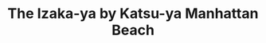 ---
layout: place
title: "The Izaka-ya by Katsu-ya Manhattan Beach"
permalink: /california/manhattan-beach/the-izaka-ya-by-katsu-ya-manhattan-beach.html
stateAbbr: CA
stateName: California
cityName: Manhattan Beach
seo:
  name: "The Izaka-ya by Katsu-ya Manhattan Beach"
  type: Restaurant
  links: null
description: "The Izaka-ya by Katsu-ya Manhattan Beach serves delicious sushi in Manhattan Beach, California. Try fresh Japanese dishes for a great dining experience. "
place_id: ChIJXVWlh-yzwoAR00a54Y-G4MM
photos:
  - name: >-
      places/ChIJXVWlh-yzwoAR00a54Y-G4MM/photos/AeeoHcJcE8qzaRm32apHnOunzDk9hBTY1u2-sgfevlHC3H4TdJo8NE-iNRufARzJX0vMR6AvsBntwEc-UVEU3HwomzA_CKzo4xQyfokmv8huKqmhOdplaMKsBZBWq3QOs2HFYN9bECNfq54okigdSsDIzuBoXRN-tcmMeQTIwybpI3NIR6veT5j3GGkD77UWKaVz8Fsq-7ngV_KqFthNHPt5KhVWavnM9_r40OSScmv3oYU2Nvx7Q6Q3wI1FfoEzPGacDa1FnbtN61HYQpiesVNTtvnzcDC1t-9Uiiaeca9xgc89EQ
    widthPx: 1080
    heightPx: 608
    authorAttributions:
      - displayName: The Izaka-ya by Katsu-ya Manhattan Beach
        uri: https://maps.google.com/maps/contrib/106692067866154829523
        photoUri: >-
          https://lh3.googleusercontent.com/a/ACg8ocL9uxa-Ug5Z3rxS9hRTl2X-3PDFZl00bXgPZeuqmwv44bwVNw=s100-p-k-no-mo
    flagContentUri: >-
      https://www.google.com/local/imagery/report/?cb_client=maps_api_places.places_api&image_key=!1e10!2sAF1QipMrPOAE7Cq9rlpOvDrUv_xdeW0BNcv4fjFZLIRK&hl=en-US
    googleMapsUri: >-
      https://www.google.com/maps/place//data=!3m4!1e2!3m2!1sAF1QipMrPOAE7Cq9rlpOvDrUv_xdeW0BNcv4fjFZLIRK!2e10!4m2!3m1!1s0x80c2b3ec87a5555d:0xc3e0868fe1b946d3
  - name: >-
      places/ChIJXVWlh-yzwoAR00a54Y-G4MM/photos/AeeoHcI5bWoy_WelTSfyVaKEGX_m_jCRPXUmih9Bya-PPz_iv5D1Vx1M92_n8m3XTmOevN92nOje0ToDAz6MQLvRKfNy-FOWhj5VuAr0WlTaD43gjI_nCD1yOoZwk1E-oVkhIs3MMgrPUkgqfw9lTJsrxkoW7VlkjUgaLZOJ6RlZZ4xT2X5ICgxCkuJjUIaEsytomjGNzTL32ZxGiLeI_30H73TonbsF0G5oLj9rydk2UuqyzJOVsz5BURoawV7mw0mGDHrayl_coDTGp_DGfn2eN7VoiDaZFrfR7liQNQ057WIDQdGKLR1jcnwjvR4GJ7ip_yN0MNNL_SI5H0oJiLeNmANd7i3HpnNO198IH1s8nxXHdXmwKDZgn3zAi7AzluB5bXlIW8yVjT2Sd1dSmhB54akTu9DCiMXsrSFl21ZucdSplQ
    widthPx: 4800
    heightPx: 2700
    authorAttributions:
      - displayName: JJP
        uri: https://maps.google.com/maps/contrib/117552302523516567250
        photoUri: >-
          https://lh3.googleusercontent.com/a-/ALV-UjXI9VhdteKRXdQEcu5cPfBqcgVNaixqSs0s5yWk3bzOpt8juYJ0=s100-p-k-no-mo
    flagContentUri: >-
      https://www.google.com/local/imagery/report/?cb_client=maps_api_places.places_api&image_key=!1e10!2sCIHM0ogKEICAgID44YCHTg&hl=en-US
    googleMapsUri: >-
      https://www.google.com/maps/place//data=!3m4!1e2!3m2!1sCIHM0ogKEICAgID44YCHTg!2e10!4m2!3m1!1s0x80c2b3ec87a5555d:0xc3e0868fe1b946d3
  - name: >-
      places/ChIJXVWlh-yzwoAR00a54Y-G4MM/photos/AeeoHcI3wz6aEByOnR6mTckjJiIwdvmJSJjWkyKWcctJTSCL-D6UfA4bU-pIIwmTDtb4qjzzDfRrD2rb2YqhF96_gk-XTVAbsgWXRXdKqLTZ4j5u8i2PpTlhLrK_yjH8ueSfDueZG0yji1iGH-Wdf4rJBUINtXxNZ2-PfzM40s7vub2JgEUqyidfX8JPovhNNWTWS24pI1lzoi9sN10-plEKRcYD0GggpLK9DAyxoRpOPgmqDu8lrnCGRoTqNO6l6ZDWpBzdK_xtWiovMzYtSyg0MKB4sW_HQ3rmODXRzmOjYUwVcS80YhD5pYFEhSwwrpqlXh0t6RIihSOS3-qNLg_tzvaHW5JUS9Vkh99HedQt3PdmEWgONWF1cn0Cj6e18oRZVjIhG20R0bbfxqERhAQ40f2G00Lw6-4LsoCV1VbCxdNZXIJb
    widthPx: 4032
    heightPx: 3024
    authorAttributions:
      - displayName: Kazuto Wong
        uri: https://maps.google.com/maps/contrib/108280086448693057846
        photoUri: >-
          https://lh3.googleusercontent.com/a-/ALV-UjUXkAyHLuxrSMWAlm4GozMsOFTf0mMBssLn55KZS8KMu1Wg8EiF=s100-p-k-no-mo
    flagContentUri: >-
      https://www.google.com/local/imagery/report/?cb_client=maps_api_places.places_api&image_key=!1e10!2sCIHM0ogKEICAgMCogs2FwAE&hl=en-US
    googleMapsUri: >-
      https://www.google.com/maps/place//data=!3m4!1e2!3m2!1sCIHM0ogKEICAgMCogs2FwAE!2e10!4m2!3m1!1s0x80c2b3ec87a5555d:0xc3e0868fe1b946d3
  - name: >-
      places/ChIJXVWlh-yzwoAR00a54Y-G4MM/photos/AeeoHcKBXNxRnAmwc6Yn9vd1Cw5SIxS8I1itcCvOi6NjXmiLduHQHfqBvcELqk9GJpLu7TaTYTa1hh-tv7P3WppMzk6SUH9oUBiPSyZZoxKNxAgoU2E-L5TDRAL9URQ-V5Rrft-APcPa1RORd5E6FYVGTF0yLuWlQK-F2fYEF8TijdFlJVDe_Kg_Z_O7Wd9EZfQCYU58zeab6B0QCpya5ZmcEJUel55LBFkbKSgyZUczilVYM0jzFIK3gVzqHP_2lpj2DF91GmJ4XcT0ZUSusXnTavMJusDn0poAMF7M86IKyCmSF45kl_xPxEh16R5osFwJ5UPVbjJn0E9vTlSolqaiN6k9xi9tqogvfXuK20JEZMmo25XjxD5eqBDzK_BcDJwuYeTheW7_TRj6T75Izh9RKUNVpxS6RK2DdNA2Y3O9wwUN7Q
    widthPx: 3000
    heightPx: 4000
    authorAttributions:
      - displayName: Jennifer Kang
        uri: https://maps.google.com/maps/contrib/111477088839100959085
        photoUri: >-
          https://lh3.googleusercontent.com/a-/ALV-UjUxkJXwxewNfHSuDxQYre6UFzDGRcZQhkw-pBSEG-V-fphfp0cGtQ=s100-p-k-no-mo
    flagContentUri: >-
      https://www.google.com/local/imagery/report/?cb_client=maps_api_places.places_api&image_key=!1e10!2sCIHM0ogKEICAgMCQ_MarTg&hl=en-US
    googleMapsUri: >-
      https://www.google.com/maps/place//data=!3m4!1e2!3m2!1sCIHM0ogKEICAgMCQ_MarTg!2e10!4m2!3m1!1s0x80c2b3ec87a5555d:0xc3e0868fe1b946d3
  - name: >-
      places/ChIJXVWlh-yzwoAR00a54Y-G4MM/photos/AeeoHcKmN3Bw32zN3yem5oTuZyGQcAhT-eXTkGoSFHPukY15hN4ReREpU-7lzBEpQe-ke52mlf9E5PIX4szbCVjaIJ8WNluLjy2MEM0J52An970vWx__x00JGxTpjpTAb7zoQPlvtghnU9wjgsKozLfZ1VABN-FhvoU3hEheaSGH_USM27FXM-cXzBWzADhwTm4wSXMlbwYLMX--0NefKSwNWRY-Dk00-2pci0B9JCJ80HqiKu7x7bo0B28EoHjncnVAfnZeyu5bPzwceJHEOnu5wIdKQBTmyhdCHPdCZjgPJldalrliqGtUjvYC9HWdk4bGwkzzxAOS8nS2BkpluwesL1QzLvBblPadEdB0Wff4H7EYJ0r9tVWCfXhwGgJBdpWqxVaHSYuZVj6HjDYtqX-8oEBpYmKpUhcpNugDpyq_JqnBqdUK
    widthPx: 3024
    heightPx: 4032
    authorAttributions:
      - displayName: Edmond H
        uri: https://maps.google.com/maps/contrib/103101366353787008706
        photoUri: >-
          https://lh3.googleusercontent.com/a-/ALV-UjVtaQNTUE1D9ndxy1QYMGpB17Er3aX321BLqoiriSejFMdxRBU=s100-p-k-no-mo
    flagContentUri: >-
      https://www.google.com/local/imagery/report/?cb_client=maps_api_places.places_api&image_key=!1e10!2sCIHM0ogKEICAgIDr4e-74gE&hl=en-US
    googleMapsUri: >-
      https://www.google.com/maps/place//data=!3m4!1e2!3m2!1sCIHM0ogKEICAgIDr4e-74gE!2e10!4m2!3m1!1s0x80c2b3ec87a5555d:0xc3e0868fe1b946d3
  - name: >-
      places/ChIJXVWlh-yzwoAR00a54Y-G4MM/photos/AeeoHcJo4qOuXaVD_obOkI4S9mozEIQ9Qw7mJdT3ftP9ii3ZEfmGyUJF5MXROikmhhBgqyV0w_RgiPAJt7Pahx3CVmBJXN-zSkb4V7qz5dRBc-e16i1U_5GJOXW061Y3ILdhNRdn0kSTmGEhzo6D7QVm5JJbluD7FnQ57iHqITnDQ7AUJt-aM7jWAXD5QTmGS0ap33AnlRMXUgKFgeQ6z6qJvgC_XZxOVMvxj8p7XYFvYwkYFvESbrQt6BvC8_uUuuixyBjHd8-yZfjoP83cbAx3lasz_asie0JhcJtZpTDZvoAmFXxu55X7cpIMQQyUgkT7RUM3_zqtJ7JJQwPqTrvYnqG7jlMBsDHRWOCKLJSaVxqQgph_tPEEoDWC0qMLct0iOlzdBmZ48Bh6_MPMzWwjuW6UuTM-AOGJE5GgVGHZkUs
    widthPx: 4800
    heightPx: 3600
    authorAttributions:
      - displayName: Djordjiana Buric
        uri: https://maps.google.com/maps/contrib/107242964654804817283
        photoUri: >-
          https://lh3.googleusercontent.com/a-/ALV-UjVc0YMd4yD9FNBUQ5fKUznihzdc7J4PSzDd5d67Cc1o6hz8zrQ=s100-p-k-no-mo
    flagContentUri: >-
      https://www.google.com/local/imagery/report/?cb_client=maps_api_places.places_api&image_key=!1e10!2sCIHM0ogKEICAgMCwqqLnNw&hl=en-US
    googleMapsUri: >-
      https://www.google.com/maps/place//data=!3m4!1e2!3m2!1sCIHM0ogKEICAgMCwqqLnNw!2e10!4m2!3m1!1s0x80c2b3ec87a5555d:0xc3e0868fe1b946d3
  - name: >-
      places/ChIJXVWlh-yzwoAR00a54Y-G4MM/photos/AeeoHcKli3UU6SnGZTwdVfqnu9Qbfy_AQBEAP9kzFN6MVVFxtN3hI8IJf9JTWBxeCwiBHl-GlK87plO4YnmKH73fy-0MqxtOMji7etSKIJRwSblxzWqQz22Fdfvfw5s1eFhZLqsfo50SyOzLvYCIM5oSRcC0eWWYhQI7a3ZEBh4LhPt3aH7Lett2nHf8RP2QXQ7W6ZQI4xmr8GbStDS-R7n2a7kXNNZIZWJHBc-BWljHH4lL66ns_Fgv-XlKQq5QRZitVLuucGW03aXxQOBahjE4LaAx1faFEuGQwzPEDahAOdL14A
    widthPx: 1080
    heightPx: 608
    authorAttributions:
      - displayName: The Izaka-ya by Katsu-ya Manhattan Beach
        uri: https://maps.google.com/maps/contrib/106692067866154829523
        photoUri: >-
          https://lh3.googleusercontent.com/a/ACg8ocL9uxa-Ug5Z3rxS9hRTl2X-3PDFZl00bXgPZeuqmwv44bwVNw=s100-p-k-no-mo
    flagContentUri: >-
      https://www.google.com/local/imagery/report/?cb_client=maps_api_places.places_api&image_key=!1e10!2sAF1QipOUSBfimZxDwrZQiV683-U306aqEZICSTo44ciS&hl=en-US
    googleMapsUri: >-
      https://www.google.com/maps/place//data=!3m4!1e2!3m2!1sAF1QipOUSBfimZxDwrZQiV683-U306aqEZICSTo44ciS!2e10!4m2!3m1!1s0x80c2b3ec87a5555d:0xc3e0868fe1b946d3
  - name: >-
      places/ChIJXVWlh-yzwoAR00a54Y-G4MM/photos/AeeoHcKwWzaFG9CW5ZK2a7uGYkevABNfl7XVbm6Bx8hxqsrovNDakaA3e_mQs1vapRCMouWWGJSMhcG88NeCkascb1Lqop8Q9hUXijUjVexm2DBdrqe65UwS6-mEWLoPyPdG6rYcwvvqjxoBGno1BoJEmbEBXHogROJi2un7crIRfpvMp2fuw81FTP76OHviyiJ8e20jDCrunlHQR3c5FBOeu_8JhwaCmSA8qhlUTcdNmG9iEq4qlmTp45bxo7ik_3SSpnF_jVWSadnC17hFfzll7lRZUmWwJIN_ORHg0wOKO-jj9SRzezFBzVhPCX8h8moP881X1vf_nb1wlnV4yrK3ihuy1BH3r3JaUpwHX9tXVM228hmaR9r4QdZiDFyUFVcCT4S6L6fXoENGnUzjifEwtmqWKjzW2wagsOhLrDlgT7eaVn0
    widthPx: 3024
    heightPx: 4032
    authorAttributions:
      - displayName: Ethan B
        uri: https://maps.google.com/maps/contrib/111056192672944391013
        photoUri: >-
          https://lh3.googleusercontent.com/a/ACg8ocK-qi1SiF1CdJvcjlJ8pzvmPH_LIlKwTWHbJGKm0GVtLnFqtL0=s100-p-k-no-mo
    flagContentUri: >-
      https://www.google.com/local/imagery/report/?cb_client=maps_api_places.places_api&image_key=!1e10!2sCIHM0ogKEICAgICOqrnomgE&hl=en-US
    googleMapsUri: >-
      https://www.google.com/maps/place//data=!3m4!1e2!3m2!1sCIHM0ogKEICAgICOqrnomgE!2e10!4m2!3m1!1s0x80c2b3ec87a5555d:0xc3e0868fe1b946d3
  - name: >-
      places/ChIJXVWlh-yzwoAR00a54Y-G4MM/photos/AeeoHcIXNKZFq8A9v5EAyk5-c384-9l9MrX2YIldTbjYr56wOYKB2YR48jiqJsJPrhUN-65ikk9klR-Sm6WvceA3XZUNiSjOVD9iRtcVet07A9vLAZV14s347GLlfJH1YWp0CrVR70svoYHfOUvTRpTfInXDUVsToTAK3yhLCMVFaQYVfFotc_U9_TMVuu7e6isVTKdvAwbAnZbWo8ZAfdkZdACc9PjNhkJS3Ny2mGpQ5LUEGdUwlp8X9rggSvbICB8HIgBbGcD4QFvu8n29O2oh6NzMrW2bYBLD0LQuXqXPvbKf_BtfpNc7bWcS-gAKQuSJSb39ClKn-eK6bbZhFItFr6crrCn8DRt9m4bzsi8b5vZ5rt_oSh5QU7Y5pAl9UezNXRq3hCJr0Z1LlikOO6cz7NPO8YsVJwNql27xCy29GwyZcVo
    widthPx: 4080
    heightPx: 3072
    authorAttributions:
      - displayName: Kirsten C
        uri: https://maps.google.com/maps/contrib/102217670351155674425
        photoUri: >-
          https://lh3.googleusercontent.com/a/ACg8ocLYXVb_qb-vjRtSbw0hTraQkIrfSgoIS5JwuRE-wgR0rg2K=s100-p-k-no-mo
    flagContentUri: >-
      https://www.google.com/local/imagery/report/?cb_client=maps_api_places.places_api&image_key=!1e10!2sCIHM0ogKEICAgIDl4MP27gE&hl=en-US
    googleMapsUri: >-
      https://www.google.com/maps/place//data=!3m4!1e2!3m2!1sCIHM0ogKEICAgIDl4MP27gE!2e10!4m2!3m1!1s0x80c2b3ec87a5555d:0xc3e0868fe1b946d3
  - name: >-
      places/ChIJXVWlh-yzwoAR00a54Y-G4MM/photos/AeeoHcK1HdakP-FN-oFbdnK26aP4qfJCnDp3f3Lv2YkHinCKEtfFMTjjtP8GKJGrCQNer4rNYlXg4695qTXx4IwopK6wveNdSzpjohLpcqF_cPI5Mmn3Y6rpZft16gWsMsdi-Dxx9wVMgvhNLSq84LWusICb9grK8DaCYvLCkhhw9NCklrdg7dcJdBw5WBs3_jW-YI5keY05iMgNEkYccmYwokjsStpkQCwt6rKHcd7Lm-0ZZ02mvo1MjBfE13V2ANJ2aNQx-0oKtnZFOxW8pIyEDPpGngvUNuJcSjdI-rGC-xK86XiWoNg1WkdNtAVeezqgcbyXCNZWTzXRR4EkT3QWtRslYwEUP3-cbYUnQUqx2H5FfGbPiA4XCkb4_Jikygz7rx9s_HBC8DnKqxEakNZAspDFNqnnF5uOdFXVOHb7LwzIavLL
    widthPx: 4032
    heightPx: 3024
    authorAttributions:
      - displayName: Adam Solomon
        uri: https://maps.google.com/maps/contrib/116908702151904212112
        photoUri: >-
          https://lh3.googleusercontent.com/a-/ALV-UjUTrdYM2uKog4Z60KCLRDtOqqL2b42udyl_AO-ZJuwCnKyUrw-P=s100-p-k-no-mo
    flagContentUri: >-
      https://www.google.com/local/imagery/report/?cb_client=maps_api_places.places_api&image_key=!1e10!2sCIHM0ogKEICAgID2r5v-2wE&hl=en-US
    googleMapsUri: >-
      https://www.google.com/maps/place//data=!3m4!1e2!3m2!1sCIHM0ogKEICAgID2r5v-2wE!2e10!4m2!3m1!1s0x80c2b3ec87a5555d:0xc3e0868fe1b946d3
address: 1133 Highland Ave, Manhattan Beach, CA 90266, USA
street: 1133 Highland Ave
city: Manhattan Beach
state: CA
zip: '90266'
country: USA
neighborhood: null
latitude: '33.885222'
longitude: '-118.409830'
accessibility_options:
  wheelchairAccessibleParking: true
  wheelchairAccessibleEntrance: true
  wheelchairAccessibleRestroom: true
  wheelchairAccessibleSeating: true
business_status: OPERATIONAL
name: The Izaka-ya by Katsu-ya Manhattan Beach
google_maps_links:
  directionsUri: >-
    https://www.google.com/maps/dir//''/data=!4m7!4m6!1m1!4e2!1m2!1m1!1s0x80c2b3ec87a5555d:0xc3e0868fe1b946d3!3e0
  placeUri: https://maps.google.com/?cid=14114429184704595667
  writeAReviewUri: >-
    https://www.google.com/maps/place//data=!4m3!3m2!1s0x80c2b3ec87a5555d:0xc3e0868fe1b946d3!12e1
  reviewsUri: >-
    https://www.google.com/maps/place//data=!4m4!3m3!1s0x80c2b3ec87a5555d:0xc3e0868fe1b946d3!9m1!1b1
  photosUri: >-
    https://www.google.com/maps/place//data=!4m3!3m2!1s0x80c2b3ec87a5555d:0xc3e0868fe1b946d3!10e5
primary_type: Japanese Restaurant
opening_hours:
  regular: null
  current: null
secondary_opening_hours:
  regular:
    weekdayDescriptions: null
    type: null
  current:
    weekdayDescriptions: null
    type: null
phone: null
price_level: null
price_range: null
rating: null
rating_count: 0
website: null
reviews: null
parking_options: null
payment_options: null
allow_dogs: null
curbside_pickup: null
delivery: null
dine_in: null
good_for_children: null
good_for_groups: null
good_for_sports: null
live_music: null
menu_for_children: null
outdoor_seating: null
reservable: null
restroom: null
serves_beer: null
serves_breakfast: null
serves_brunch: null
serves_cocktails: null
serves_coffee: null
serves_dinner: null
serves_dessert: null
serves_lunch: null
serves_vegetarian_food: null
serves_wine: null
takeout: null
update_category: essentials
summary: null

---